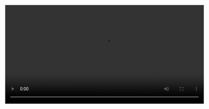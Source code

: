 <video src="./full lap.mp4" width="640" controls>
  Your browser does not support the video tag.
</video>
